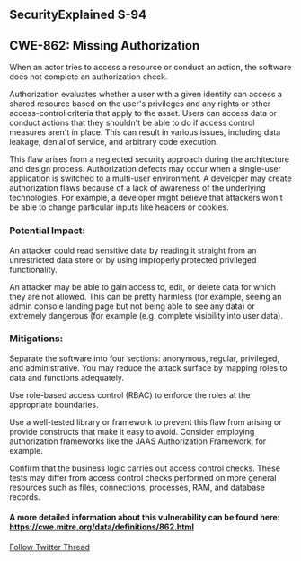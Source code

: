 ## SecurityExplained S-94

## CWE-862: Missing Authorization
When an actor tries to access a resource or conduct an action, the software does not complete an authorization check.
 
Authorization evaluates whether a user with a given identity can access a shared resource based on the user's privileges and any rights or other access-control criteria that apply to the asset.
Users can access data or conduct actions that they shouldn't be able to do if access control measures aren't in place. This can result in various issues, including data leakage, denial of service, and arbitrary code execution.
 
This flaw arises from a neglected security approach during the architecture and design process. Authorization defects may occur when a single-user application is switched to a multi-user environment.
A developer may create authorization flaws because of a lack of awareness of the underlying technologies. For example, a developer might believe that attackers won't be able to change particular inputs like headers or cookies.

 
### Potential Impact:
 
An attacker could read sensitive data by reading it straight from an unrestricted data store or by using improperly protected privileged functionality.
 
An attacker may be able to gain access to, edit, or delete data for which they are not allowed. This can be pretty harmless (for example, seeing an admin console landing page but not being able to see any data) or extremely dangerous (for example (e.g. complete visibility into user data).
 
### Mitigations:
 
Separate the software into four sections: anonymous, regular, privileged, and administrative. You may reduce the attack surface by mapping roles to data and functions adequately.
 
Use role-based access control (RBAC) to enforce the roles at the appropriate boundaries.

Use a well-tested library or framework to prevent this flaw from arising or provide constructs that make it easy to avoid. Consider employing authorization frameworks like the JAAS Authorization Framework, for example.
 
Confirm that the business logic carries out access control checks. These tests may differ from access control checks performed on more general resources such as files, connections, processes, RAM, and database records.

#### A more detailed information about this vulnerability can be found here: https://cwe.mitre.org/data/definitions/862.html



[Follow Twitter Thread](https://twitter.com/harshbothra_/status/1510835305019895808)
